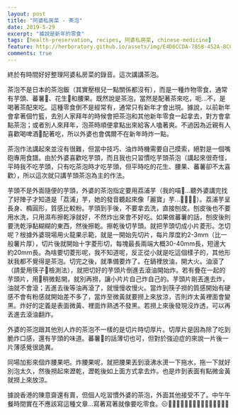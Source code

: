 ```yaml
---
layout: post
title: "阿婆私房菜 - 茶泡"
date: 2019-5-29
excerpt: "據說是新年的零食"
tags: [health-preservation, recipes, 阿婆私房菜, chinese-medicine]
feature: http://herboratory.github.io/assets/img/E4D6CCDA-7858-452A-8C88-92B1086DFB40.jpeg
comments: true
---
```


終於有時間好好整理阿婆私房菜的錄音。這次講講茶泡。

茶泡不是日本的茶泡飯（其實壓根兒一點關係都沒有），而是一種炸物零食，通常有芋頭、蕃薯🍠、花生🥜和腰果。既然說是茶泡，當然是配著茶來吃，呃...不，是喝著茶配來吃。這種零食倒不是經常有，通常只有新年才會出現。據說，以前新年會拿著個竹籃，去別人家拜年的時候會把茶泡和其他新年零食一起拿去，對方會拿點茶泡；或者別人來拜年，泡茶時順便拿點出來給客人嗑著爽。不過因為近親有人喜歡喝啤酒🍺配著吃，所以外婆也會偶爾不在新年時炸一點。

茶泡作法講起來並沒有很難，但當中技巧、油炸時機需要自己摸索，絕對是一個嘴砲專用食譜。由於外婆喜歡吃芋頭，而且我也只習慣吃芋頭茶泡（講起來很奇怪，平時我不吃芋頭，只有吃茶泡時才吃芋頭，但平時吃的花生、腰果、蕃薯卻不太喜歡），所以這次就只講芋頭茶泡為主的作法。

芋頭不是外面隨便的芋頭，外婆的茶泡指定要用荔浦芋（我的喵🦷...聽外婆講完找了好陣子才知道是「荔浦」芋，她的發音聽起來像「麗寶」芋...🤦🏻‍♀️😭）。荔浦芋呈長身、橢圓形，質感比較粉。芋頭到手後，不要拿去洗，直接刨皮。刨皮後也不要用水洗，只用濕布擦乾淨就好，不然炸出來會不好吃。如果做蕃薯的話，刨皮後則要洗乾淨黏糊糊的東西，然後擦乾。擦乾後切芋頭。就把芋頭切成小片菱形。怎切呢？根據外婆現場用火龍果示範，就是一開始先切片，每片厚度約2-3mm（比一般薯片厚），切片後就開始十字菱形切，每塊最長兩端大概30-40mm長，短邊大約20mm長。為啥要切菱形呢，我不知道呢，反正從小就是吃這個樣子的，其他形狀我都不覺得是茶泡。切完之後，就準備要炸了。在鍋裡放油，開大火。油滾了（請愛用筷子🥢檢測法），就把切好的芋頭片倒進去滾油開始炸。若有疊在一起的芋頭片，用🥢稍微鬆開，就別再撈，讓小片片自己炸自己的。芋頭片剛丟進去炸，油就不會滾；丟進去後等油再滾了，就慢慢收慢火。當炸到筷子撈的質感開始有硬感不會有粉感就開始差不多了，當炸至微黃就要撈上來放涼，否則炸太黃裡面會變黑。炸好的定義是表面微黃、裡面炸熟透不發黑。若撈上來後發現沒炸透，可以再丟進去滾油翻炸。

外婆的茶泡跟其他別人炸的茶泡不一樣的是切片時切厚片。切厚片是因為除了吃到脆炸口感，還有芋頭的味道。蕃薯🍠的話薄切也可，但對於強迫症的來說一片後一片薄感覺很詭異。

同場加影來個炸腰果吧。炸腰果呢，就把腰果丟到滾沸水燙一下拖水，拖一下就好別泡太久，然後撈起來瀝乾，瀝乾後如上面方式拿去炸。也是炸到表面有點微金黃就撈上來放涼。

據說香港的陳意齋還有賣，但個人吃習慣外婆的茶泡，外面其他接受不了。中午午餐時間實在不應該寫這種文章...寫著寫著就像要吃零食。😑🍠🥠🥜🌰🍩🍪🍮🍭🥧🍦🍿🧁🥧🥮🍵
